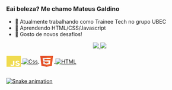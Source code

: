 ### Eai beleza? Me chamo Mateus Galdino

- 🔭 Atualmente trabalhando como Trainee Tech no grupo UBEC
- 🌱 Aprendendo HTML/CSS/Javascript
- 🎉 Gosto de novos desafios!

<div align="center">
  <a href="https://github.com/galdinomateus">
  <img height="150em" src="https://github-readme-stats.vercel.app/api?username=galdinomateus&show_icons=true&theme=dark&include_all_commits=true&count_private=true"/>
  <img height="150em" src="https://github-readme-stats.vercel.app/api/top-langs/?username=galdinomateus&layout=compact&langs_count=7&theme=dark"/>
</div>
  
  <div style="display: inline_block"><br>
  <img align="center" alt="Js" height="30" width="40" src="https://raw.githubusercontent.com/devicons/devicon/master/icons/javascript/javascript-plain.svg">
  <img align="center" alt="Css" height="30" width="40" src="https://cdn.jsdelivr.net/gh/devicons/devicon/icons/css3/css3-original-wordmark.svg" />
  <img align="center" alt="HTML" height="30" width="40" src="https://raw.githubusercontent.com/devicons/devicon/master/icons/html5/html5-original.svg">
  <img align="center" alt="HTML" height="30" width="40" <img src="https://cdn.jsdelivr.net/gh/devicons/devicon/icons/nodejs/nodejs-original.svg" />

</div>
  
  ##

  
    
  ![Snake animation](https://github.com/galdinomateus/galdinomateus/blob/output/github-contribution-grid-snake.svg)
 
